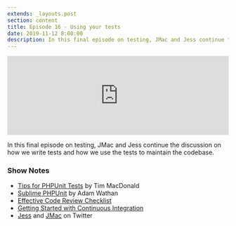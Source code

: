 ```yaml
---
extends: _layouts.post
section: content
title: Episode 16 - Using your tests
date: 2019-11-12 8:00:00
description: In this final episode on testing, JMac and Jess continue the discussion on how we write tests and how we use the tests to maintain the codebase.
---
```

<iframe src="https://share.transistor.fm/e/d2ccb32e" width="100%" height="180" frameborder="0" scrolling="no" seamless="true" style="width:100%; height:180px;"></iframe>

In this final episode on testing, JMac and Jess continue the discussion on how we write tests and how we use the tests to maintain the codebase.

### Show Notes
- [Tips for PHPUnit Tests](https://laravel-news.com/tips-to-speed-up-phpunit-tests) by Tim MacDonald
- [Sublime PHPUnit](https://adamwathan.me/2017/01/16/optimizing-your-phpunit-workflow-in-sublime-text/) by Adam Wathan
- [Effective Code Review Checklist](https://nyu-cds.github.io/effective-code-reviews/03-checklist/)
- [Getting Started with Continuous Integration](https://djangostars.com/blog/continuous-integration-circleci-vs-travisci-vs-jenkins/?utm_source=medium&utm_medium=hackernoon.com&utm_campaign=continuous%20integration&utm_content=continue%20reading)
- [Jess](https://twitter.com/jessarchercodes) and [JMac](https://twitter.com/gonedark) on Twitter
